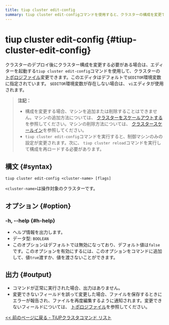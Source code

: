 ```yaml
---
title: tiup cluster edit-config
summary: tiup cluster edit-configコマンドを使用すると、クラスターの構成を変更できます。`$EDITOR`環境変数が存在しない場合は、`vi`エディタが使用されます。`tiup cluster edit-config <cluster-name>`コマンドを使用して操作対象のクラスターを指定します。コマンドが正常に実行された場合、出力はありません。
---
```


# tiup cluster edit-config {#tiup-cluster-edit-config}

クラスターのデプロイ後にクラスター構成を変更する必要がある場合は、エディターを起動する`tiup cluster edit-config`コマンドを使用して、クラスターの[トポロジファイル](/tiup/tiup-cluster-topology-reference.md)変更できます。このエディタはデフォルトで`$EDITOR`環境変数に指定されています。 `$EDITOR`環境変数が存在しない場合は、 `vi`エディタが使用されます。

> **注記：**
>
> -   構成を変更する場合、マシンを追加または削除することはできません。マシンの追加方法については、 [クラスターをスケールアウトする](/tiup/tiup-component-cluster-scale-out.md)を参照してください。マシンの削除方法については、 [クラスタースケールイン](/tiup/tiup-component-cluster-scale-in.md)を参照してください。
> -   `tiup cluster edit-config`コマンドを実行すると、制御マシンのみの設定が変更されます。次に、 `tiup cluster reload`コマンドを実行して構成を再ロードする必要があります。

## 構文 {#syntax}

```shell
tiup cluster edit-config <cluster-name> [flags]
```

`<cluster-name>`は操作対象のクラスターです。

## オプション {#option}

### -h, --help {#h-help}

-   ヘルプ情報を出力します。
-   データ型: `BOOLEAN`
-   このオプションはデフォルトでは無効になっており、デフォルト値は`false`です。このオプションを有効にするには、このオプションをコマンドに追加して、値`true`渡すか、値を渡さないことができます。

## 出力 {#output}

-   コマンドが正常に実行された場合、出力はありません。
-   変更できないフィールドを誤って変更した場合、ファイルを保存するときにエラーが報告され、ファイルを再度編集するように通知されます。変更できないフィールドについては、 [トポロジファイル](/tiup/tiup-cluster-topology-reference.md)を参照してください。

[&lt;&lt; 前のページに戻る - TiUPクラスタコマンド リスト](/tiup/tiup-component-cluster.md#command-list)
